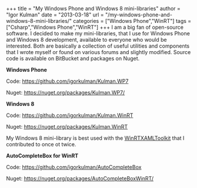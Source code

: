+++
title = "My Windows Phone and Windows 8 mini-libraries"
author = "Igor Kulman"
date = "2013-03-18"
url = "/my-windows-phone-and-windows-8-mini-libraries/"
categories = ["Windows Phone","WinRT"]
tags = ["Csharp","Windows Phone","WinRT"]
+++
I am a big fan of open-source software. I decided to make my mini-libraries, that I use for Windows Phone and Windows 8 development, available to everyone who would be interested. Both are basically a collection of useful utilities and components that I wrote myself or found on various forums and slightly modified. Source code is available on BitBucket and packages on Nuget.

**Windows Phone**

Code: <https://github.com/igorkulman/Kulman.WP7>
  
Nuget: <https://nuget.org/packages/Kulman.WP7/>

**Windows 8**

Code: <https://github.com/igorkulman/Kulman.WinRT>
  
Nuget: <https://nuget.org/packages/Kulman.WinRT>

My Windows 8 mini-library is best used with the [WinRTXAMLToolkit][1] that I contributed to once ot twice.

**AutoCompleteBox for WinRT**

Code: <https://github.com/igorkulman/AutoCompleteBox>
  
Nuget: <https://nuget.org/packages/AutoCompleteBoxWinRT/>

<!--more-->

 [1]: https://nuget.org/packages/winrtxamltoolkit/
